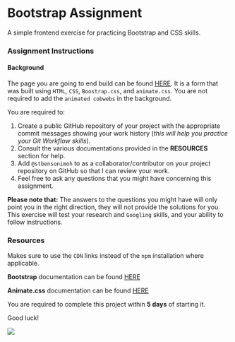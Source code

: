 # Bootstrap Assignment
A simple frontend exercise for practicing Bootstrap and CSS skills.

### Assignment Instructions
#### Background
The page you are going to end build can be found [HERE](https://awlo.org/awlc/awlc2020/).
It is a form that was built using `HTML`, `CSS`, `Boostrap.css`, and `animate.css`. You are not required to add the `animated cobwebs` in the background.

You are required to:
1. Create a public GitHub repository of your project with the appropriate commit messages showing your work history (*this will help you practice your Git Workflow skills*).
2. Consult the various documentations provided in the **RESOURCES** section for help.
3. Add `@stbensonimoh` to as a collaborator/contributor on your project repository on GitHub so that I can review your work.
4. Feel free to ask any questions that you might have concerning this assignment.

**Please note that:** The answers to the questions you might have will only point you in the right direction, they will not provide the solutions for you. This exercise will test your research and `Googling` skills, and your ability to follow instructions.

### Resources
Makes sure to use the `CDN` links instead of the `npm` installation where applicable.

**Bootstrap** documentation can be found [HERE](https://getbootstrap.com/docs/5.1/getting-started/introduction/)

**Animate.css** documentation can be found [HERE](https://animate.style/)

You are required to complete this project within **5 days** of starting it.

Good luck!

![](https://media.giphy.com/media/1iTX9tGRTTTVZb7q/giphy.gif)
